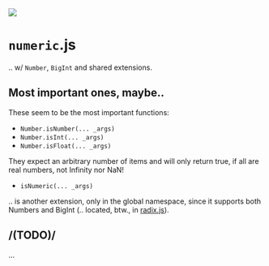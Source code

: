 <img src="https://kekse.biz/github.php?draw&text=`Numeric`&override=github:v4" />

# `numeric`.js
.. w/ `Number`, `BigInt` and shared extensions.

## Most important ones, maybe..
These seem to be the most important functions:

* `Number.isNumber(... _args)`
* `Number.isInt(... _args)`
* `Number.isFloat(... _args)`

They expect an arbitrary number of items and will only return true,
if all are real numbers, not Infinity nor NaN!

* `isNumeric(... _args)`

.. is another extension, only in the global namespace, since it supports both
Numbers and BigInt (.. located, btw., in [radix.js](../radix.js)).

## /(TODO)/
...


